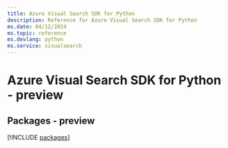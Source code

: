 ```yaml
---
title: Azure Visual Search SDK for Python
description: Reference for Azure Visual Search SDK for Python
ms.date: 04/12/2024
ms.topic: reference
ms.devlang: python
ms.service: visualsearch
---
```

# Azure Visual Search SDK for Python - preview
## Packages - preview
[!INCLUDE [packages](visual-search-index.md)]